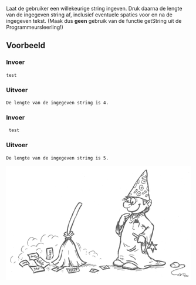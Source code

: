 Laat de gebruiker een willekeurige string ingeven.
Druk daarna de lengte van de ingegeven string af, inclusief eventuele spaties voor en na de ingegeven tekst.
(Maak dus **geen** gebruik van de functie getString uit de Programmeursleerling!)


## Voorbeeld

### Invoer
```
test
```

### Uitvoer
```
De lengte van de ingegeven string is 4.
```

### Invoer
```
 test
```

### Uitvoer
```
De lengte van de ingegeven string is 5.
```

![afbeelding programmeursleerling](media/figuurProgrammeursleerling.png)

